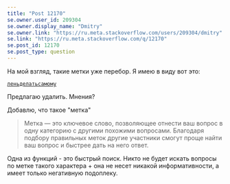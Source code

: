 ```yaml
---
title: "Post 12170"
se.owner.user_id: 209304
se.owner.display_name: "Dmitry"
se.owner.link: "https://ru.meta.stackoverflow.com/users/209304/dmitry"
se.link: "https://ru.meta.stackoverflow.com/q/12170"
se.post_id: 12170
se.post_type: question
---
```

<p>На мой взгляд, такие метки уже перебор. Я имею в виду вот это:</p>
<p><a href="https://ru.stackoverflow.com/questions/tagged/%d0%bb%d0%b5%d0%bd%d1%8c%d0%b4%d0%b5%d0%bb%d0%b0%d1%82%d1%8c%d1%81%d0%b0%d0%bc%d0%be%d0%bc%d1%83"><code>леньделатьсамому</code></a></p>
<p>Предлагаю удалить. Мнения?</p>
<p>Добавлю, что такое &quot;метка&quot;</p>
<blockquote>
<p>Метка — это ключевое слово, позволяющее отнести ваш вопрос в одну категорию с другими похожими вопросами. Благодаря подбору правильных меток другие участники смогут проще найти ваш вопрос и быстрее дать на него ответ.</p>
</blockquote>
<p>Одна из функций - это быстрый поиск. Никто не будет искать вопросы по метке такого характера + она не несет никакой информативности, а имеет только негативную подоплеку.</p>
